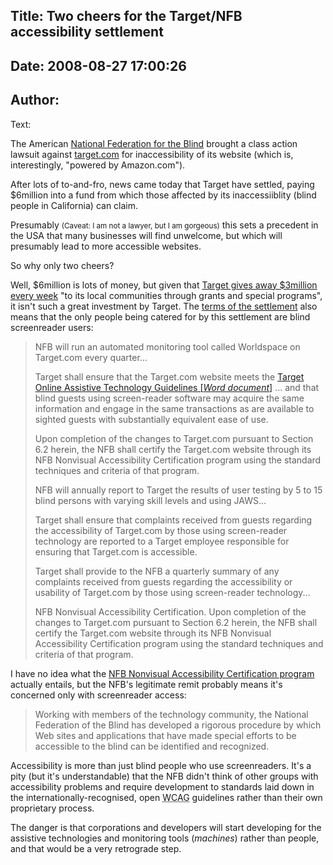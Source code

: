Title: Two cheers for the Target/NFB accessibility settlement
----
Date: 2008-08-27 17:00:26
----
Author: 
----
Text:

<p>The American <a href="http://www.nfb.org/">National Federation for the Blind</a> brought a class action lawsuit against <a href="http://www.target.com/">target.com</a> for inaccessibility of its website (which is, interestingly, &quot;powered by Amazon.com&quot;).</p>

<p>After lots of to-and-fro, news came today that Target have settled, paying $6million into a fund from which those affected by its inaccessiiblity (blind people in California) can claim.</p>

<p>Presumably <small>(Caveat: I am not a lawyer, but I am gorgeous)</small> this sets a precedent in the <abbr>USA</abbr> that many businesses will find unwelcome, but which will presumably lead to more accessible websites.

<p>So why only two cheers?</p>

<p>Well, $6million is lots of money, but given that <a href="http://sites.target.com/site/en/corporate/page.jsp?contentId=PRD03-004325">Target gives away $3million every week</a> &quot;to its local communities through grants and special programs&quot;, it isn&#39;t such a great investment by Target. The <a href="http://www.nfbtargetlawsuit.com/final_settlement.htm">terms of the settlement</a> also means that the only people being catered for by this settlement are blind screenreader users:</p>
<blockquote cite="http://www.nfbtargetlawsuit.com/final_settlement.htm">
<p>NFB will run an automated monitoring tool called Worldspace on Target.com every quarter...</p>
<p>Target shall ensure that the Target.com website meets the <a href="http://dralegal.org/downloads/cases/target/Final-Exhibit-C-TOATG-1.DOC">Target Online Assistive Technology Guidelines [<em>Word document</em>]</a> ... and that blind guests using screen-reader software may acquire the same information and engage in the same transactions as are available to sighted guests with substantially equivalent ease of use.</p>
<p> Upon completion of the changes to Target.com pursuant to Section 6.2 herein, the NFB shall certify the Target.com website through its NFB Nonvisual Accessibility Certification program using the standard techniques and criteria of that program.</p>
<p>NFB will annually report to Target the results of user testing by 5 to 15 blind persons with varying skill levels and using JAWS...</p>
<p>Target shall ensure that complaints received from guests regarding the accessibility of Target.com by those using screen-reader technology are reported to a Target employee responsible for ensuring that Target.com is accessible.</p>
<p>Target shall provide to the NFB a quarterly summary of any complaints received from guests regarding the accessibility or usability of Target.com by those using screen-reader technology...</p>
<p>NFB Nonvisual Accessibility Certification.  Upon completion of the changes to Target.com pursuant to Section 6.2 herein, the NFB shall certify the Target.com website through its NFB Nonvisual Accessibility Certification program using the standard techniques and criteria of that program.</p>
</blockquote>
<p>I have no idea what the <a href="http://www.nfb.org/nfb/certification_intro.asp">NFB Nonvisual Accessibility Certification program</a> actually entails, but  the <abbr>NFB</abbr>&#39;s legitimate remit probably means  it&#39;s concerned only with screenreader access:</p>
<blockquote cite="http://www.nfb.org/nfb/certification_intro.asp">Working with members of the technology community, the National Federation of the Blind has developed a rigorous procedure by which Web sites and applications that have made special efforts to be accessible to the blind can be identified and recognized.</blockquote>

<p>Accessibility is more than just blind people who use screenreaders. It&#39;s a pity (but it&#39;s understandable) that the <abbr>NFB</abbr> didn&#39;t think of other groups with accessibility problems and require development to standards laid down in the internationally-recognised, open <abbr title="web content accessibility guidelines">WCAG</abbr> guidelines rather than their own proprietary process.</p>

<p>The danger is that corporations and developers will start developing for the assistive technologies and monitoring tools (<em>machines</em>) rather than people, and that would be a very retrograde step.</p></p>
